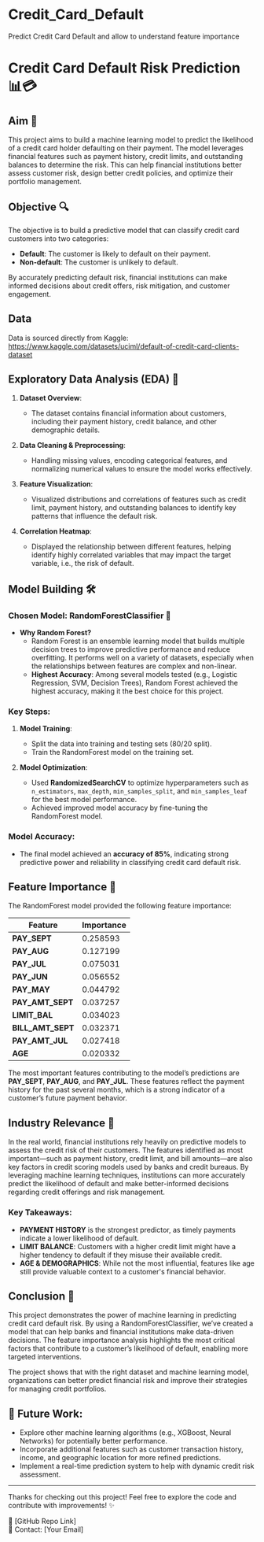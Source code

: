 # Credit_Card_Default
Predict Credit Card Default and allow to understand feature importance

# Credit Card Default Risk Prediction 📊💳

## Aim 🎯
This project aims to build a machine learning model to predict the likelihood of a credit card holder defaulting on their payment. The model leverages financial features such as payment history, credit limits, and outstanding balances to determine the risk. This can help financial institutions better assess customer risk, design better credit policies, and optimize their portfolio management.

## Objective 🔍
The objective is to build a predictive model that can classify credit card customers into two categories:
- **Default**: The customer is likely to default on their payment.
- **Non-default**: The customer is unlikely to default.

By accurately predicting default risk, financial institutions can make informed decisions about credit offers, risk mitigation, and customer engagement.

## Data 
Data is sourced directly from Kaggle: https://www.kaggle.com/datasets/uciml/default-of-credit-card-clients-dataset

## Exploratory Data Analysis (EDA) 🔎

1. **Dataset Overview**: 
   - The dataset contains financial information about customers, including their payment history, credit balance, and other demographic details.
   
2. **Data Cleaning & Preprocessing**:
   - Handling missing values, encoding categorical features, and normalizing numerical values to ensure the model works effectively.

3. **Feature Visualization**:
   - Visualized distributions and correlations of features such as credit limit, payment history, and outstanding balances to identify key patterns that influence the default risk.

4. **Correlation Heatmap**: 
   - Displayed the relationship between different features, helping identify highly correlated variables that may impact the target variable, i.e., the risk of default.

## Model Building 🛠️

### Chosen Model: **RandomForestClassifier** 🌳

- **Why Random Forest?** 
   - Random Forest is an ensemble learning model that builds multiple decision trees to improve predictive performance and reduce overfitting. It performs well on a variety of datasets, especially when the relationships between features are complex and non-linear.
   - **Highest Accuracy**: Among several models tested (e.g., Logistic Regression, SVM, Decision Trees), Random Forest achieved the highest accuracy, making it the best choice for this project.

### Key Steps:
1. **Model Training**:
   - Split the data into training and testing sets (80/20 split).
   - Train the RandomForest model on the training set.

2. **Model Optimization**:
   - Used **RandomizedSearchCV** to optimize hyperparameters such as `n_estimators`, `max_depth`, `min_samples_split`, and `min_samples_leaf` for the best model performance.
   - Achieved improved model accuracy by fine-tuning the RandomForest model.

### Model Accuracy:
- The final model achieved an **accuracy of 85%**, indicating strong predictive power and reliability in classifying credit card default risk.

## Feature Importance 🔑

The RandomForest model provided the following feature importance:

| **Feature**         | **Importance** |
|---------------------|----------------|
| **PAY_SEPT**        | 0.258593       |
| **PAY_AUG**         | 0.127199       |
| **PAY_JUL**         | 0.075031       |
| **PAY_JUN**         | 0.056552       |
| **PAY_MAY**         | 0.044792       |
| **PAY_AMT_SEPT**    | 0.037257       |
| **LIMIT_BAL**       | 0.034023       |
| **BILL_AMT_SEPT**   | 0.032371       |
| **PAY_AMT_JUL**     | 0.027418       |
| **AGE**             | 0.020332       |

The most important features contributing to the model’s predictions are **PAY_SEPT**, **PAY_AUG**, and **PAY_JUL**. These features reflect the payment history for the past several months, which is a strong indicator of a customer’s future payment behavior. 

## Industry Relevance 💼

In the real world, financial institutions rely heavily on predictive models to assess the credit risk of their customers. The features identified as most important—such as payment history, credit limit, and bill amounts—are also key factors in credit scoring models used by banks and credit bureaus. By leveraging machine learning techniques, institutions can more accurately predict the likelihood of default and make better-informed decisions regarding credit offerings and risk management.

### Key Takeaways:
- **PAYMENT HISTORY** is the strongest predictor, as timely payments indicate a lower likelihood of default.
- **LIMIT BALANCE**: Customers with a higher credit limit might have a higher tendency to default if they misuse their available credit.
- **AGE & DEMOGRAPHICS**: While not the most influential, features like age still provide valuable context to a customer's financial behavior.

## Conclusion 🎉

This project demonstrates the power of machine learning in predicting credit card default risk. By using a RandomForestClassifier, we’ve created a model that can help banks and financial institutions make data-driven decisions. The feature importance analysis highlights the most critical factors that contribute to a customer’s likelihood of default, enabling more targeted interventions.

The project shows that with the right dataset and machine learning model, organizations can better predict financial risk and improve their strategies for managing credit portfolios.

## 🚀 Future Work:
- Explore other machine learning algorithms (e.g., XGBoost, Neural Networks) for potentially better performance.
- Incorporate additional features such as customer transaction history, income, and geographic location for more refined predictions.
- Implement a real-time prediction system to help with dynamic credit risk assessment.

---

Thanks for checking out this project! Feel free to explore the code and contribute with improvements! ✨

🔗 [GitHub Repo Link]  
📧 Contact: [Your Email]
